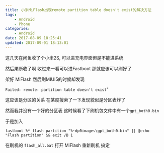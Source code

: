 ```yaml
---
title: 小米MiFlash出现remote partition table doesn't exist的解决方法
tags:
    - Android
    - Phone
categories:
    - Android
date: 2017-08-09 18:25:41
updated: 2017-09-01 18:13:01
---
```

这几天在闲鱼收了个小米2S, 可以进充电界面但是不能进系统

然后果断收了啊 收过来一看可以进Fastboot 那就应该可以刷好了

架好 MiFlash 然后刷MIUI5的时候却发现

`Failed: remote: partition table doesn't exist`'


<!--more-->


这应该是分区的关系 在某度搜索了一下发现貌似是分区表炸了

然而我并没有一个好的分区表 这时候看了下刷机包文件中有一个`gpt_both0.bin`

于是加入

`fastboot %* flash partition "%~dp0images\gpt_both0.bin" || @echo "Flash
partition" && exit /B 1`

在刷机的 `flash_all.bat` 打开 MiFlash 重新刷机 搞定
